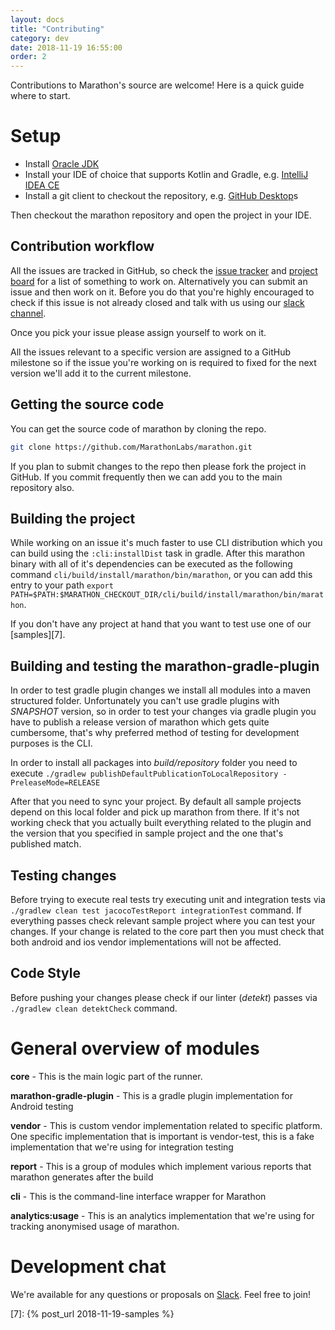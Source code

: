 ```yaml
---
layout: docs
title: "Contributing"
category: dev
date: 2018-11-19 16:55:00
order: 2
---
```


Contributions to Marathon's source are welcome! Here is a quick guide where to start.

# Setup

* Install [Oracle JDK][1]
* Install your IDE of choice that supports Kotlin and Gradle, e.g. [IntelliJ IDEA CE][2]
* Install a git client to checkout the repository, e.g. [GitHub Desktop][3]s

Then checkout the marathon repository and open the project in your IDE.

## Contribution workflow

All the issues are tracked in GitHub, so check the [issue tracker][4] and [project board][5] for a list of something to work on. Alternatively you can submit an issue and then work on it. Before you do that you're highly encouraged to check if this issue is not already closed and talk with us using our [slack channel][6].

Once you pick your issue please assign yourself to work on it.

All the issues relevant to a specific version are assigned to a GitHub milestone so if the issue you're working on is required to fixed for the next version we'll add it to the current milestone.

## Getting the source code
You can get the source code of marathon by cloning the repo.

```bash
git clone https://github.com/MarathonLabs/marathon.git
```

If you plan to submit changes to the repo then please fork the project in GitHub. If you commit frequently then we can add you to the main repository also.

## Building the project
While working on an issue it's much faster to use CLI distribution which you can build using the ```:cli:installDist``` task in gradle. After this marathon binary with all of it's dependencies can be executed as the following command ```cli/build/install/marathon/bin/marathon```, or you can add this entry to your path ```export PATH=$PATH:$MARATHON_CHECKOUT_DIR/cli/build/install/marathon/bin/marathon```.

If you don't have any project at hand that you want to test use one of our [samples][7].

## Building and testing the marathon-gradle-plugin
In order to test gradle plugin changes we install all modules into a maven structured folder. Unfortunately you can't use gradle plugins with *SNAPSHOT* version, so in order to test your changes via gradle plugin you have to publish a release version of marathon which gets quite cumbersome, that's why preferred method of testing for development purposes is the CLI.

In order to install all packages into *build/repository* folder you need to execute ```./gradlew publishDefaultPublicationToLocalRepository -PreleaseMode=RELEASE```

After that you need to sync your project. By default all sample projects depend on this local folder and pick up marathon from there. If it's not working check that you actually built everything related to the plugin and the version that you specified in sample project and the one that's published match.

## Testing changes

Before trying to execute real tests try executing unit and integration tests via ```./gradlew clean test jacocoTestReport integrationTest``` command. If everything passes check relevant sample project where you can test your changes. If your change is related to the core part then you must check that both android and ios vendor implementations will not be affected.

## Code Style
Before pushing your changes please check if our linter (*detekt*) passes via ```./gradlew clean detektCheck``` command.

# General overview of modules
**core** - This is the main logic part of the runner.

**marathon-gradle-plugin** - This is a gradle plugin implementation for Android testing

**vendor** - This is custom vendor implementation related to specific platform. One specific implementation that is important is vendor-test, this is a fake implementation that we're using for integration testing

**report** - This is a group of modules which implement various reports that marathon generates after the build

**cli** - This is the command-line interface wrapper for Marathon

**analytics:usage** - This is an analytics implementation that we're using for tracking anonymised usage of marathon.

# Development chat

We're available for any questions or proposals on [Slack][6]. Feel free to join!

[1]: https://www.oracle.com/technetwork/java/javase/downloads/jdk8-downloads-2133151.html

[2]: https://www.jetbrains.com/idea/download/

[3]: https://desktop.github.com/

[4]: https://github.com/MarathonLabs/marathon/issues

[5]: https://github.com/MarathonLabs/marathon/projects/1

[6]: https://bit.ly/2LLghaW
[7]: {% post_url 2018-11-19-samples %}
